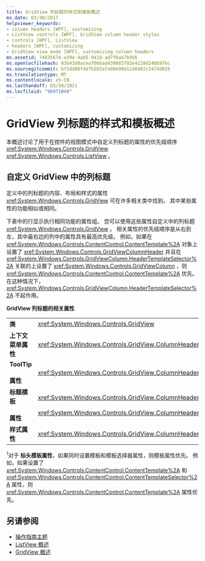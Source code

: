 ```yaml
---
title: GridView 列标题的样式和模板概述
ms.date: 03/30/2017
helpviewer_keywords:
- column headers [WPF], customizing
- ListView controls [WPF], GridView column header styles
- controls [WPF], ListView
- headers [WPF], customizing
- GridView view mode [WPF], customizing column headers
ms.assetid: 74835674-a39e-4ab5-9418-ad7f6ab7b956
ms.openlocfilehash: 83643d8acea706bad439683702e4228d240b97bc
ms.sourcegitcommit: bf5dd80f4d7b202afa90e90d1148402c5474d826
ms.translationtype: MT
ms.contentlocale: zh-CN
ms.lasthandoff: 03/30/2021
ms.locfileid: "96971048"
---
```

# <a name="gridview-column-header-styles-and-templates-overview"></a>GridView 列标题的样式和模板概述
本概述讨论了用于在控件的视图模式中自定义列标题的属性的优先级顺序 <xref:System.Windows.Controls.GridView> <xref:System.Windows.Controls.ListView> 。  
  
## <a name="customizing-a-column-header-in-a-gridview"></a>自定义 GridView 中的列标题  
 定义中的列标题的内容、布局和样式的属性 <xref:System.Windows.Controls.GridView> 可在许多相关类中找到。 其中某些属性的功能相似或相同。  
  
 下表中的行显示执行相同功能的属性组。 您可以使用这些属性自定义中的列标题 <xref:System.Windows.Controls.GridView> 。 相关属性的优先级顺序是从右到左，其中最右边的列中的属性具有最高优先级。 例如，如果在 <xref:System.Windows.Controls.ContentControl.ContentTemplate%2A> 对象上设置了 <xref:System.Windows.Controls.GridViewColumnHeader> 并且在 <xref:System.Windows.Controls.GridViewColumn.HeaderTemplateSelector%2A> 关联的上设置了 <xref:System.Windows.Controls.GridViewColumn> ，则 <xref:System.Windows.Controls.ContentControl.ContentTemplate%2A> 优先。 在这种情况下， <xref:System.Windows.Controls.GridViewColumn.HeaderTemplateSelector%2A> 不起作用。  
  
 **GridView 列标题的相关属性**  
  
|||||  
|-|-|-|-|  
|**类**|<xref:System.Windows.Controls.GridView>|<xref:System.Windows.Controls.GridViewColumn>|<xref:System.Windows.Controls.GridViewColumnHeader>|  
|**上下文菜单属性**|<xref:System.Windows.Controls.GridView.ColumnHeaderContextMenu%2A>|不适用|<xref:System.Windows.FrameworkElement.ContextMenu%2A>|  
|**ToolTip**<br /><br /> **属性**|<xref:System.Windows.Controls.GridView.ColumnHeaderToolTip%2A>|不适用|<xref:System.Windows.FrameworkElement.ToolTip%2A>|  
|**标题模板**<br /><br /> **属性**|<xref:System.Windows.Controls.GridView.ColumnHeaderTemplate%2A><sup>1</sup>/<br /><br /> <xref:System.Windows.Controls.GridView.ColumnHeaderTemplateSelector%2A>|<xref:System.Windows.Controls.GridViewColumn.HeaderTemplate%2A><sup>1</sup>/<br /><br /> <xref:System.Windows.Controls.GridViewColumn.HeaderTemplateSelector%2A>|<xref:System.Windows.Controls.ContentControl.ContentTemplate%2A><sup>1</sup>/<br /><br /> <xref:System.Windows.Controls.ContentControl.ContentTemplateSelector%2A>|  
|**样式属性**|<xref:System.Windows.Controls.GridView.ColumnHeaderContainerStyle%2A>|<xref:System.Windows.Controls.GridViewColumn.HeaderContainerStyle%2A>|<xref:System.Windows.FrameworkElement.Style%2A>|  
  
 <sup>1</sup>对于 **标头模板属性**，如果同时设置模板和模板选择器属性，则模板属性优先。 例如，如果设置了 <xref:System.Windows.Controls.ContentControl.ContentTemplate%2A> 和 <xref:System.Windows.Controls.ContentControl.ContentTemplateSelector%2A> 属性，则 <xref:System.Windows.Controls.ContentControl.ContentTemplate%2A> 属性优先。  
  
## <a name="see-also"></a>另请参阅

- [操作指南主题](listview-how-to-topics.md)
- [ListView 概述](listview-overview.md)
- [GridView 概述](gridview-overview.md)
